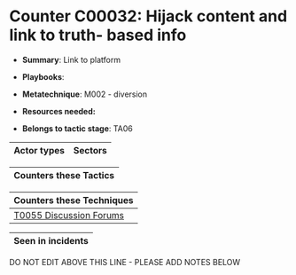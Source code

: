 # Counter C00032: Hijack content and link to truth- based info

* **Summary**: Link to platform

* **Playbooks**: 

* **Metatechnique**: M002 - diversion

* **Resources needed:** 

* **Belongs to tactic stage**: TA06


| Actor types | Sectors |
| ----------- | ------- |



| Counters these Tactics |
| ---------------------- |



| Counters these Techniques |
| ------------------------- |
| [T0055 Discussion Forums](../generated_pages/techniques/T0055.md) |



| Seen in incidents |
| ----------------- |


DO NOT EDIT ABOVE THIS LINE - PLEASE ADD NOTES BELOW